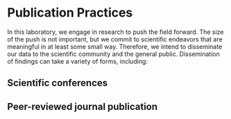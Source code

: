 # Publication Practices

In this laboratory, we engage in research to push the field forward. The size of the push is not important, but we commit to scientific endeavors that are meaningful in at least some small way. Therefore, we intend to disseminate our data to the scientific community and the general public. Dissemination of findings can take a variety of forms, including:

## Scientific conferences

## Peer-reviewed journal publication